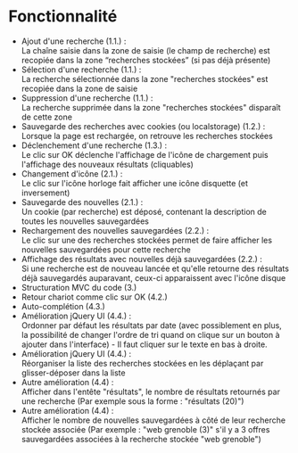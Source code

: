 # Fonctionnalité

- Ajout d'une recherche (1.1.) :  
La chaîne saisie dans la zone de saisie (le champ de recherche) est recopiée dans la zone “recherches stockées” (si pas déjà présente)
- Sélection d'une recherche (1.1.) :  
La recherche sélectionnée dans la zone "recherches stockées" est recopiée dans la zone de saisie
- Suppression d'une recherche (1.1.) :  
La recherche supprimée dans la zone "recherches stockées" disparaît de cette zone
- Sauvegarde des recherches avec cookies (ou localstorage) (1.2.) :  
Lorsque la page est rechargée, on retrouve les recherches stockées
- Déclenchement d'une recherche (1.3.) :  
Le clic sur OK déclenche l'affichage de l'icône de chargement puis l'affichage des nouveaux résultats (cliquables)
- Changement d'icône (2.1.) :  
Le clic sur l'icône horloge fait afficher une icône disquette (et inversement)
- Sauvegarde des nouvelles (2.1.) :  
Un cookie (par recherche) est déposé, contenant la description de toutes les nouvelles sauvegardées
- Rechargement des nouvelles sauvegardées (2.2.) :  
Le clic sur une des recherches stockées permet de faire afficher les nouvelles sauvegardées pour cette recherche
- Affichage des résultats avec nouvelles déjà sauvegardées (2.2.) :  
Si une recherche est de nouveau lancée et qu'elle retourne des résultats déjà sauvegardés auparavant, ceux-ci apparaissent avec l'icône disque
- Structuration MVC du code (3.)
- Retour chariot comme clic sur OK (4.2.)
- Auto-complétion (4.3.)
- Amélioration jQuery UI (4.4.) :  
Ordonner par défaut les résultats par date (avec possiblement en plus, la possibilité de changer l'ordre de tri quand on clique sur un bouton à ajouter dans l'interface) - Il faut cliquer sur le texte en bas à droite.
- Amélioration jQuery UI (4.4.) :  
Réorganiser la liste des recherches stockées en les déplaçant par glisser-déposer dans la liste
- Autre amélioration (4.4) :  
Afficher dans l'entête "résultats", le nombre de résultats retournés par une recherche (Par exemple sous la forme : "résultats (20)")
- Autre amélioration (4.4) :  
Afficher le nombre de nouvelles sauvegardées à côté de leur recherche stockée associée (Par exemple : "web grenoble (3)" s'il y a 3 offres sauvegardées associées à la recherche stockée "web grenoble")
